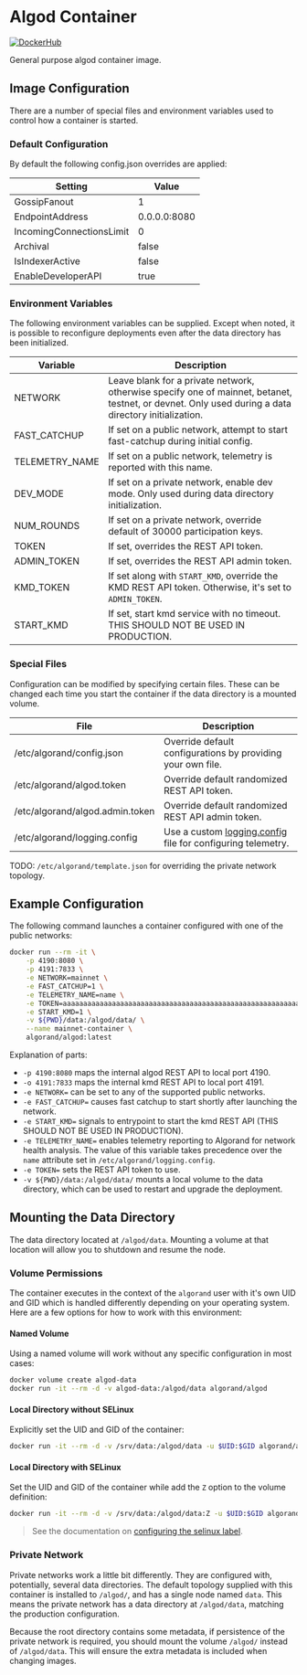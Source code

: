# Algod Container

[![DockerHub](https://img.shields.io/badge/DockerHub-blue)](https://hub.docker.com/r/algorand/algod)

General purpose algod container image.

## Image Configuration

There are a number of special files and environment variables used to control how a container is started.

### Default Configuration

By default the following config.json overrides are applied:

| Setting | Value |
| ------- | ----- |
| GossipFanout | 1 |
| EndpointAddress | 0.0.0.0:8080 |
| IncomingConnectionsLimit | 0 |
| Archival | false |
| IsIndexerActive | false |
| EnableDeveloperAPI | true |

### Environment Variables

The following environment variables can be supplied. Except when noted, it is possible to reconfigure deployments even after the data directory has been initialized.

| Variable | Description |
| -------- | ----------- |
| NETWORK       | Leave blank for a private network, otherwise specify one of mainnet, betanet, testnet, or devnet. Only used during a data directory initialization. |
| FAST_CATCHUP  | If set on a public network, attempt to start fast-catchup during initial config. |
| TELEMETRY_NAME| If set on a public network, telemetry is reported with this name. |
| DEV_MODE      | If set on a private network, enable dev mode. Only used during data directory initialization. |
| NUM_ROUNDS    | If set on a private network, override default of 30000 participation keys. |
| TOKEN         | If set, overrides the REST API token. |
| ADMIN_TOKEN   | If set, overrides the REST API admin token. |
| KMD_TOKEN | If set along with `START_KMD`, override the KMD REST API token. Otherwise, it's set to `ADMIN_TOKEN`. |
| START_KMD | If set, start kmd service with no timeout. THIS SHOULD NOT BE USED IN PRODUCTION. |

### Special Files

Configuration can be modified by specifying certain files. These can be changed each time you start the container if the data directory is a mounted volume.

| File | Description |
| ---- | ----------- |
| /etc/algorand/config.json | Override default configurations by providing your own file. |
| /etc/algorand/algod.token | Override default randomized REST API token. |
| /etc/algorand/algod.admin.token | Override default randomized REST API admin token. |
| /etc/algorand/logging.config | Use a custom [logging.config](https://developer.algorand.org/docs/run-a-node/reference/telemetry-config/#configuration) file for configuring telemetry. |

TODO: `/etc/algorand/template.json` for overriding the private network topology.

## Example Configuration

The following command launches a container configured with one of the public networks:

```bash
docker run --rm -it \
    -p 4190:8080 \
    -p 4191:7833 \
    -e NETWORK=mainnet \
    -e FAST_CATCHUP=1 \
    -e TELEMETRY_NAME=name \
    -e TOKEN=aaaaaaaaaaaaaaaaaaaaaaaaaaaaaaaaaaaaaaaaaaaaaaaaaaaaaaaaaaaaaaaa \
    -e START_KMD=1 \
    -v ${PWD}/data:/algod/data/ \
    --name mainnet-container \
    algorand/algod:latest
```

Explanation of parts:

* `-p 4190:8080` maps the internal algod REST API to local port 4190.
* `-o 4191:7833` maps the internal kmd REST API to local port 4191.
* `-e NETWORK=` can be set to any of the supported public networks.
* `-e FAST_CATCHUP=` causes fast catchup to start shortly after launching the network.
* `-e START_KMD=` signals to entrypoint to start the kmd REST API (THIS SHOULD NOT BE USED IN PRODUCTION).
* `-e TELEMETRY_NAME=` enables telemetry reporting to Algorand for network health analysis. The value of this variable takes precedence over the `name` attribute set in `/etc/algorand/logging.config`.
* `-e TOKEN=` sets the REST API token to use.
* `-v ${PWD}/data:/algod/data/` mounts a local volume to the data directory, which can be used to restart and upgrade the deployment.

## Mounting the Data Directory

The data directory located at `/algod/data`. Mounting a volume at that location will allow you to shutdown and resume the node.

### Volume Permissions

The container executes in the context of the `algorand` user with it's own UID and GID which is handled differently depending on your operating system. Here are a few options for how to work with this environment:

#### Named Volume

Using a named volume will work without any specific configuration in most cases:

```bash
docker volume create algod-data
docker run -it --rm -d -v algod-data:/algod/data algorand/algod
```

#### Local Directory without SELinux

Explicitly set the UID and GID of the container:

```bash
docker run -it --rm -d -v /srv/data:/algod/data -u $UID:$GID algorand/algod
```

#### Local Directory with SELinux

Set the UID and GID of the container while add the `Z` option to the volume definition:

```bash
docker run -it --rm -d -v /srv/data:/algod/data:Z -u $UID:$GID algorand/algod
```

> See the documentation on [configuring the selinux label](https://docs.docker.com/storage/bind-mounts/#configure-the-selinux-label).

### Private Network

Private networks work a little bit differently. They are configured with, potentially, several data directories. The default topology supplied with this container is installed to `/algod/`, and has a single node named `data`. This means the private network has a data directory at `/algod/data`, matching the production configuration.

Because the root directory contains some metadata, if persistence of the private network is required, you should mount the volume `/algod/` instead of `/algod/data`. This will ensure the extra metadata is included when changing images.
